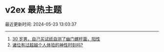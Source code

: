 # v2ex 最热主题

最近更新时间: 2024-05-23 13:03:37

--- 
1. [30 岁男，自己买试纸自测了幽门螺杆菌，阳性](https://www.v2ex.com/t/1043142) 
2. [诸位有过超越个人体验的神性时刻吗?](https://www.v2ex.com/t/1043150) 
